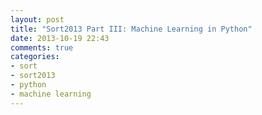 ```yaml
---
layout: post
title: "Sort2013 Part III: Machine Learning in Python"
date: 2013-10-19 22:43
comments: true
categories: 
- sort
- sort2013
- python
- machine learning
---
```

